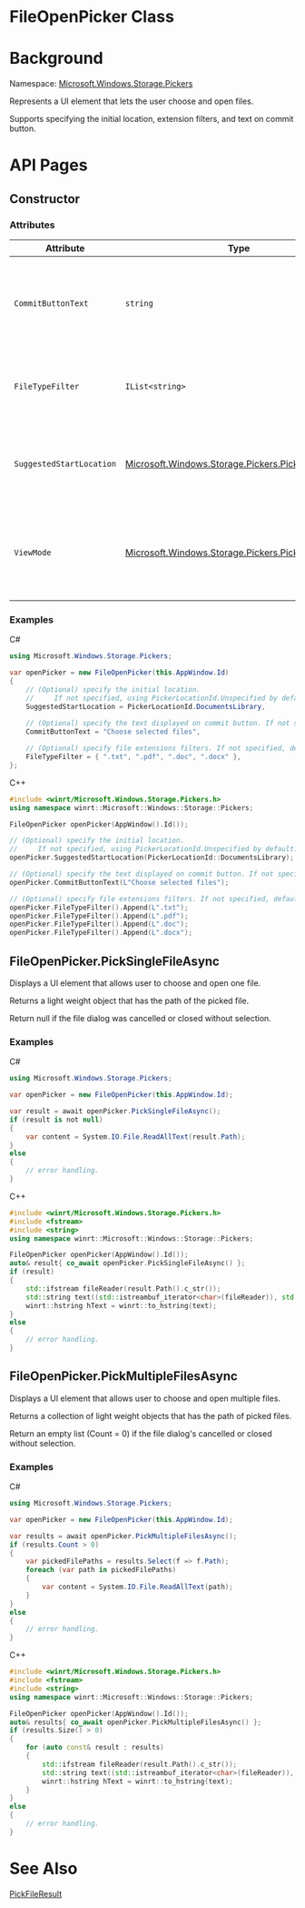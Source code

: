 FileOpenPicker Class
===

# Background

Namespace: [Microsoft.Windows.Storage.Pickers](./Microsoft.Windows.Storage.Pickers.md)

Represents a UI element that lets the user choose and open files.

Supports specifying the initial location, extension filters, and text on commit button.

# API Pages

## Constructor

### Attributes

| **Attribute**            | **Type**           | **Description**                                                          |
|--------------------------|--------------------|--------------------------------------------------------------------------|
| `CommitButtonText`       | `string`           | Gets or sets the text displayed on the commit button of the file picker. |
| `FileTypeFilter`         | `IList<string>`    | Gets the collection of file types that the file picker displays.         |
| `SuggestedStartLocation` | [Microsoft.Windows.Storage.Pickers.PickerLocationId](./PickerLocationId.md)| Gets or sets the initial location where the file picker looks for files.  |
| `ViewMode`               | [Microsoft.Windows.Storage.Pickers.PickerViewMode](./PickerViewMode.md)    | Gets or sets the view mode that the file picker is using to present items.|

### Examples
C#

```C#
using Microsoft.Windows.Storage.Pickers;

var openPicker = new FileOpenPicker(this.AppWindow.Id)
{
    // (Optional) specify the initial location.
    //     If not specified, using PickerLocationId.Unspecified by default.
    SuggestedStartLocation = PickerLocationId.DocumentsLibrary,
    
    // (Optional) specify the text displayed on commit button. If not specified, use system default.
    CommitButtonText = "Choose selected files",

    // (Optional) specify file extensions filters. If not specified, default to all (*.*)
    FileTypeFilter = { ".txt", ".pdf", ".doc", ".docx" },
};
```

C++

```C++
#include <winrt/Microsoft.Windows.Storage.Pickers.h>
using namespace winrt::Microsoft::Windows::Storage::Pickers;

FileOpenPicker openPicker(AppWindow().Id());

// (Optional) specify the initial location.
//     If not specified, using PickerLocationId.Unspecified by default.
openPicker.SuggestedStartLocation(PickerLocationId::DocumentsLibrary);

// (Optional) specify the text displayed on commit button. If not specified, use system default.
openPicker.CommitButtonText(L"Choose selected files");

// (Optional) specify file extensions filters. If not specified, default to all (*.*)
openPicker.FileTypeFilter().Append(L".txt");
openPicker.FileTypeFilter().Append(L".pdf");
openPicker.FileTypeFilter().Append(L".doc");
openPicker.FileTypeFilter().Append(L".docx");
```

## FileOpenPicker.PickSingleFileAsync

Displays a UI element that allows user to choose and open one file.

Returns a light weight object that has the path of the picked file.

Return null if the file dialog was cancelled or closed without selection.

### Examples

C#

```C#
using Microsoft.Windows.Storage.Pickers;

var openPicker = new FileOpenPicker(this.AppWindow.Id);

var result = await openPicker.PickSingleFileAsync();
if (result is not null)
{
    var content = System.IO.File.ReadAllText(result.Path);
}
else
{
    // error handling.
}
```

C++
```C++
#include <winrt/Microsoft.Windows.Storage.Pickers.h>
#include <fstream>
#include <string>
using namespace winrt::Microsoft::Windows::Storage::Pickers;

FileOpenPicker openPicker(AppWindow().Id());
auto& result{ co_await openPicker.PickSingleFileAsync() };
if (result)
{
    std::ifstream fileReader(result.Path().c_str());
    std::string text((std::istreambuf_iterator<char>(fileReader)), std::istreambuf_iterator<char>());
    winrt::hstring hText = winrt::to_hstring(text);
}
else
{
    // error handling.
}
```

## FileOpenPicker.PickMultipleFilesAsync

Displays a UI element that allows user to choose and open multiple files.

Returns a collection of light weight objects that has the path of picked files.

Return an empty list (Count = 0) if the file dialog's cancelled or closed without selection.

### Examples

C#

```C#
using Microsoft.Windows.Storage.Pickers;

var openPicker = new FileOpenPicker(this.AppWindow.Id);

var results = await openPicker.PickMultipleFilesAsync();
if (results.Count > 0)
{
    var pickedFilePaths = results.Select(f => f.Path);
    foreach (var path in pickedFilePaths)
    {
        var content = System.IO.File.ReadAllText(path);
    }
}
else
{
    // error handling.
}
```

C++
```C++
#include <winrt/Microsoft.Windows.Storage.Pickers.h>
#include <fstream>
#include <string>
using namespace winrt::Microsoft::Windows::Storage::Pickers;

FileOpenPicker openPicker(AppWindow().Id());
auto& results{ co_await openPicker.PickMultipleFilesAsync() };
if (results.Size() > 0)
{
    for (auto const& result : results)
    {
        std::ifstream fileReader(result.Path().c_str());
        std::string text((std::istreambuf_iterator<char>(fileReader)), std::istreambuf_iterator<char>());
        winrt::hstring hText = winrt::to_hstring(text);
    }
}
else
{
    // error handling.
}
```

# See Also

[PickFileResult](./PickFileResult.md)
